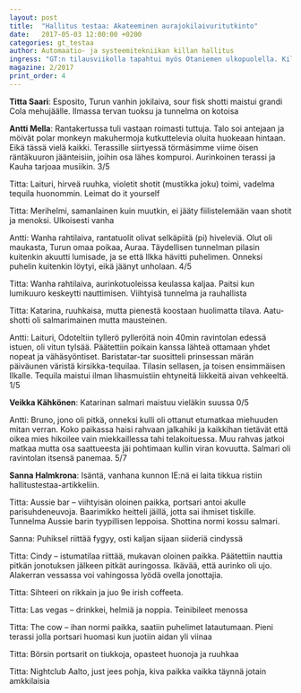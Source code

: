 ```yaml
---
layout: post
title:  "Hallitus testaa: Akateeminen aurajokilaivuritutkinto"
date:   2017-05-03 12:00:00 +0200
categories: gt_testaa
author: Automaatio- ja systeemitekniikan killan hallitus
ingress: "GT:n tilausviikolla tapahtui myös Otaniemen ulkopuolella. Killan hallitus uskaltautui läntiseen satamakaupunkiin testaamaan Akateemisen aurajokilaivatutkinnon. Juttu on koottu hallituksen viesteistä aihetunnuksella #hallitustestaa."
magazine: 2/2017
print_order: 4
---
```



**Titta Saari**: Esposito, Turun vanhin jokilaiva, sour fisk shotti maistui grandi Cola mehujäälle. Ilmassa tervan tuoksu ja tunnelma on kotoisa

**Antti Mella**: Rantakertussa tuli vastaan roimasti tuttuja. Talo soi antejaan ja möivät polar monkeyn makuhermoja kutkuttelevia oluita huokeaan hintaan. Eikä tässä vielä kaikki. Terassille siirtyessä törmäsimme viime öisen räntäkuuron jäänteisiin, joihin osa lähes kompuroi. Aurinkoinen terassi ja Kauha tarjoaa musiikin. 3/5

Titta: Laituri, hirveä ruuhka, violetit shotit (mustikka joku) toimi, vadelma tequila huonommin. Leimat do it yourself
 
Titta: Merihelmi, samanlainen kuin muutkin, ei jääty fiilistelemään vaan shotit ja menoksi. Ulkoisesti vanha
 
Antti: Wanha rahtilaiva, rantatuolit olivat selkäpiitä (pi) hiveleviä. Olut oli maukasta, Turun omaa poikaa, Auraa. Täydellisen tunnelman pilasin kuitenkin akuutti lumisade, ja se että Ilkka hävitti puhelimen. Onneksi puhelin kuitenkin löytyi, eikä jäänyt unholaan. 4/5
 
Titta: Wanha rahtilaiva, aurinkotuoleissa keulassa kaljaa. Paitsi kun lumikuuro keskeytti nauttimisen. Viihtyisä tunnelma ja rauhallista
 
Titta: Katarina, ruuhkaisa, mutta pienestä koostaan huolimatta tilava. Aatu-shotti oli salmarimainen mutta mausteinen.
 
Antti:  Laituri, Odoteltiin tyllerö pylleröitä noin 40min ravintolan edessä istuen, oli vitun tylsää. Päätettiin poikain kanssa lähteä ottamaan yhdet nopeat ja vähäsyöntiset. Baristatar-tar suositteli prinsessan märän päiväunen väristä kirsikka-tequilaa. Tilasin sellasen, ja toisen ensimmäisen Ilkalle. Tequila maistui ilman lihasmuistiin ehtyneitä liikkeitä aivan vehkeeltä. 1/5
 
**Veikka Kähkönen**: Katarinan salmari maistuu vieläkin suussa 0/5
 
Antti: Bruno, jono oli pitkä, onneksi kulli oli ottanut etumatkaa miehuuden mitan verran. Koko paikassa haisi rahvaan jalkahiki ja kaikkihan tietävät että oikea mies hikoilee vain miekkaillessa tahi telakoituessa. Muu rahvas jatkoi matkaa mutta osa saattueesta jäi pohtimaan kullin viran kovuutta. Salmari oli ravintolan itsensä panemaa. 5/7
 
 
**Sanna Halmkrona**: Isäntä, vanhana kunnon IE:nä ei laita tikkua ristiin hallitustestaa-artikkeliin.
 
 
Titta: Aussie bar – viihtyisän oloinen paikka, portsari antoi akulle parisuhdeneuvoja. Baarimikko heitteli jäillä, jotta sai ihmiset tiskille. Tunnelma Aussie barin tyypillisen leppoisa. Shottina normi kossu salmari.
 
Sanna: Puhiksel riittää fygyy, osti kaljan sijaan siideriä cindyssä
 
Titta: Cindy – istumatilaa riittää,  mukavan oloinen paikka. Päätettiin nauttia pitkän jonotuksen jälkeen pitkät auringossa. Ikävää, että aurinko oli ujo. Alakerran vessassa voi vahingossa lyödä ovella jonottajia.
 
Titta: Sihteeri on rikkain ja juo 9e irish coffeeta.
 
Titta: Las vegas – drinkkei, helmiä ja noppia. Teinibileet menossa
 
Titta: The cow – ihan normi paikka, saatiin puhelimet latautumaan. Pieni terassi jolla portsari huomasi kun juotiin aidan yli viinaa
 
Titta: Börsin portsarit on tiukkoja, opasteet huonoja ja ruuhkaa
 
Titta: Nightclub Aalto, just jees pohja, kiva paikka vaikka täynnä jotain amkkilaisia
 
